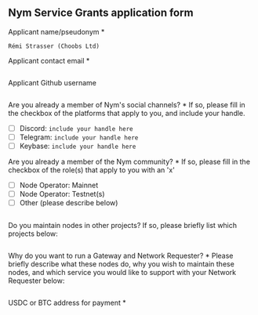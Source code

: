 Nym Service Grants application form 
------------------------------------

Applicant name/pseudonym *
```
Rémi Strasser (Choobs Ltd)
```

Applicant contact email *
```
```

Applicant Github username
```
```

Are you already a member of Nym's social channels? * 
If so, please fill in the checkbox of the platforms that apply to you, and include your handle. 
- [ ] Discord: `include your handle here`
- [ ] Telegram: `include your handle here`
- [ ] Keybase: `include your handle here`

Are you already a member of the Nym community? * 
If so, please fill in the checkbox of the role(s) that apply to you with an 'x' 
- [ ] Node Operator: Mainnet 
- [ ] Node Operator: Testnet(s)
- [ ] Other (please describe below)
```
```

Do you maintain nodes in other projects? 
If so, please briefly list which projects below: 
```
```

Why do you want to run a Gateway and Network Requester? * 
Please briefly describe what these nodes do, why you wish to maintain these nodes, and which service you would like to support with your Network Requester below: 
```
```

USDC or BTC address for payment * 
```
```